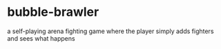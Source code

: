 # bubble-brawler
a self-playing arena fighting game where the player simply adds fighters and sees what happens
